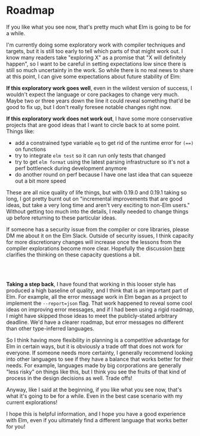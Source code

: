 # Roadmap

If you like what you see now, that's pretty much what Elm is going to be for a while.

I'm currently doing some exploratory work with compiler techniques and targets, but it is still too early to tell which parts of that might work out. I know many readers take "exploring X" as a promise that "X will definitely happen", so I want to be careful in setting expectations low since there is still so much uncertainty in the work. So while there is no real news to share at this point, I can give some expectations about future stability of Elm:

**If this exploratory work goes well**, even in the wildest version of success, I wouldn't expect the language or core packages to change very much. Maybe two or three years down the line it could reveal something that'd be good to fix up, but I don't really foresee notable changes right now.

**If this exploratory work does not work out**, I have some more conservative projects that are good ideas that I want to circle back to at some point. Things like:

- add a constrained type variable `eq` to get rid of the runtime error for `(==)` on functions
- try to integrate `elm test` so it can run only tests that changed
- try to get `elm format` using the latest parsing infrastructure so it's not a perf bottleneck during development anymore
- do another round on perf because I have one last idea that can squeeze out a bit more speed

These are all nice quality of life things, but with 0.19.0 and 0.19.1 taking so long, I got pretty burnt out on "incremental improvements that are good ideas, but take a very long time and aren't very exciting to non-Elm users." Without getting too much into the details, I really needed to change things up before returning to these particular ideas.

If someone has a security issue from the compiler or core libraries, please DM me about it on the Elm Slack. Outside of security issues, I think capacity for more discretionary changes will increase once the lessons from the compiler explorations become more clear. Hopefully the discussion [here](https://discourse.elm-lang.org/t/costs-funding-in-open-source-languages/5722) clarifies the thinking on these capacity questions a bit.

<br>
<br>

**Taking a step back**, I have found that working in this looser style has produced a high baseline of quality, and I think that is an important part of Elm. For example, all the error message work in Elm began as a project to implement the `--report=json` flag. That work happened to reveal some cool ideas on improving error messages, and if I had been using a rigid roadmap, I might have skipped those ideas to meet the publicly-stated arbitrary deadline. We'd have a clearer roadmap, but error messages no different than other type-inferred languages.

So I think having more flexibility in planning is a competitive advantage for Elm in certain ways, but it is obviously a trade off that does not work for everyone. If someone needs more certainty, I generally recommend looking into other languages to see if they have a balance that works better for their needs. For example, languages made by big corporations are generally "less risky" on things like this, but I think you see the fruits of that kind of process in the design decisions as well. Trade offs!

Anyway, like I said at the beginning, if you like what you see now, that's what it's going to be for a while. Even in the best case scenario with my current explorations!

I hope this is helpful information, and I hope you have a good experience with Elm, even if you ultimately find a different language that works better for you!
